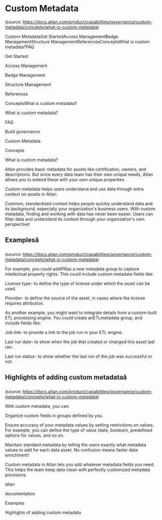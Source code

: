 # Custom Metadata
(source: https://docs.atlan.com/product/capabilities/governance/custom-metadata/concepts/what-is-custom-metadata)

Custom MetadataGet StartedAccess ManagementBadge ManagementStructure ManagementReferencesConceptsWhat is custom metadata?FAQ

Get Started

Access Management

Badge Management

Structure Management

References

ConceptsWhat is custom metadata?

What is custom metadata?

FAQ

Build governance

Custom Metadata

Concepts

What is custom metadata?

Atlan provides basic metadata for assets like certification, owners, and descriptions. But since every data team has their own unique needs, Atlan allows you to extend these with your own unique properties.

Custom metadata helps users understand and use data through extra context on assets in Atlan.

Common, standardized context helps people quickly understand data and its background, especially your organization's business users. With custom metadata, finding and working with data has never been easier. Users can filter data and understand its context through your organization's own perspective!



## Examplesâ
(source: https://docs.atlan.com/product/capabilities/governance/custom-metadata/concepts/what-is-custom-metadata)

For example, you could addIPRas a new metadata group to capture intellectual property rights. This could include custom metadata fields like:

License type-  to define the type of license under which the asset can be used.

Provider-  to define the source of the asset, in cases where the license requires attribution.

As another example, you might want to integrate details from a custom-built ETL processing engine. You could create anETLmetadata group, and include fields like:

Job link-  to provide a link to the job run in your ETL engine.

Last run date-  to show when the job that created or changed this asset last ran.

Last run status-  to show whether the last run of the job was successful or not.



## Highlights of adding custom metadataâ
(source: https://docs.atlan.com/product/capabilities/governance/custom-metadata/concepts/what-is-custom-metadata)

With custom metadata, you can:

Organize custom fields in groups defined by you.

Ensure accuracy of your metadata values by setting restrictions on values. For example, you can define the type of value (date, boolean), predefined options for values, and so on.

Maintain standard metadata by telling the users exactly what metadata values to add for each data asset. No confusion means faster data enrichment!

Custom metadata in Atlan lets you add whatever metadata fields you need. This helps the team keep data clean with perfectly customized metadata provisions.

atlan

documentation

Examples

Highlights of adding custom metadata

